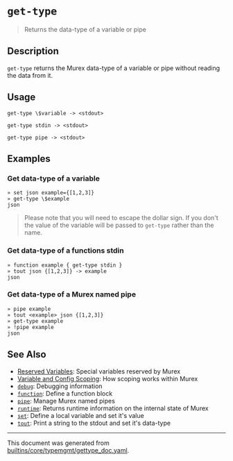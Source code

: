 # `get-type`

> Returns the data-type of a variable or pipe

## Description

`get-type` returns the Murex data-type of a variable or pipe without
reading the data from it.

## Usage

```
get-type \$variable -> <stdout>

get-type stdin -> <stdout>

get-type pipe -> <stdout>
```

## Examples

### Get data-type of a variable

```
» set json example={[1,2,3]}
» get-type \$example
json
```

> Please note that you will need to escape the dollar sign. If you don't
> the value of the variable will be passed to `get-type` rather than the
> name.

### Get data-type of a functions stdin

```
» function example { get-type stdin }
» tout json {[1,2,3]} -> example
json
```

### Get data-type of a Murex named pipe

```
» pipe example
» tout <example> json {[1,2,3]}
» get-type example
» !pipe example
json
```

## See Also

* [Reserved Variables](../user-guide/reserved-vars.md):
  Special variables reserved by Murex
* [Variable and Config Scoping](../user-guide/scoping.md):
  How scoping works within Murex
* [`debug`](../commands/debug.md):
  Debugging information
* [`function`](../commands/function.md):
  Define a function block
* [`pipe`](../commands/pipe.md):
  Manage Murex named pipes
* [`runtime`](../commands/runtime.md):
  Returns runtime information on the internal state of Murex
* [`set`](../commands/set.md):
  Define a local variable and set it's value
* [`tout`](../commands/tout.md):
  Print a string to the stdout and set it's data-type

<hr/>

This document was generated from [builtins/core/typemgmt/gettype_doc.yaml](https://github.com/lmorg/murex/blob/master/builtins/core/typemgmt/gettype_doc.yaml).